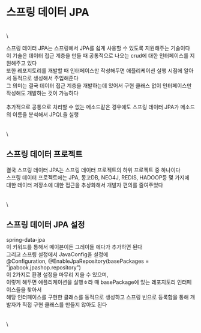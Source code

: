 # 스프링 데이터 JPA

\
\


스프링 데이터 JPA는 스프링에서 JPA를 쉽게 사용할 수 있도록 지원해주는 기술이다\
이 기술은 데이터 접근 계층을 만들 때 공통적으로 나오는 crud에 대한 인터페이스를 지원해주고 있다\
또한 레포지토리를 개발할 때 인터페이스만 작성해두면 애플리케이션 실행 시점에 알아서 동적으로 생성해서 주입해준다\
그 의미는 결국 데이터 접근 계층을 개발하는데 있어서 구현 클래스 없이 인터페이스만 작성해도 개발하는 것이 가능하다\
\
추가적으로 공통으로 처리할 수 없는 메소드같은 경우에도 스프링 데이터 JPA가 메소드의 이름을 분석해서 JPQL을 실행\
\
\
\


## 스프링 데이터 프로젝트

결국 스프링 데이터 JPA는 스프링 데이터 프로젝트의 하위 프로젝트 중 하나이다\
스프링 데이터 프로젝트에는 JPA, 몽고DB, NEO4J, REDIS, HADOOP등 몇 가지에 대한 데이터 저장소에 대한 접근을 추상화해서 개발자 편의를 줄여주었다\
\
\
\


## 스프링 데이터 JPA 설정

spring-data-jpa\
이 키워드를 통해서 메이븐이든 그레이들 에다가 추가하면 된다\
그리고 스프링 설정에서 JavaConfig을 설정에\
@Configuration, @EnableJpaRepository(basePackages = "jpabook.jpashop.repository")\
이 2가지로 환경 설정을 마무리 지을 수 있으며,\
이렇게 해두면 애플리케이션을 실행ㅎ라 때 basePackage에 있는 레포지토리 인터페이스들을 찾아서\
해당 인터페이스를 구현한 클래스를 동적으로 생성하고 스프링 빈으로 등록함을 통해 개발자가 직접 구현 클래스를 만들지 않아도 된다\
\
\
\
